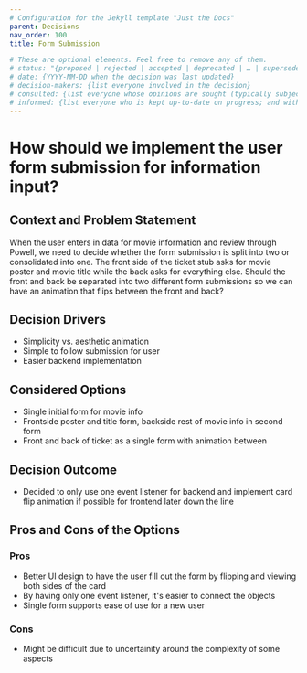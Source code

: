 ```yaml
---
# Configuration for the Jekyll template "Just the Docs"
parent: Decisions
nav_order: 100
title: Form Submission

# These are optional elements. Feel free to remove any of them.
# status: "{proposed | rejected | accepted | deprecated | … | superseded by ADR-0123"
# date: {YYYY-MM-DD when the decision was last updated}
# decision-makers: {list everyone involved in the decision}
# consulted: {list everyone whose opinions are sought (typically subject-matter experts); and with whom there is a two-way communication}
# informed: {list everyone who is kept up-to-date on progress; and with whom there is a one-way communication}
---
```

<!-- we need to disable MD025, because we use the different heading "ADR Template" in the homepage (see above) than it is foreseen in the template -->
<!-- markdownlint-disable-next-line MD025 -->
# How should we implement the user form submission for information input?

## Context and Problem Statement
When the user enters in data for movie information and review through Powell, we need to decide whether the form submission is split into two or consolidated into one. The front side of the ticket stub asks for movie poster and movie title while the back asks for everything else. Should the front and back be separated into two different form submissions so we can have an animation that flips between the front and back?

## Decision Drivers
* Simplicity vs. aesthetic animation
* Simple to follow submission for user
* Easier backend implementation

## Considered Options
* Single initial form for movie info
* Frontside poster and title form, backside rest of movie info in second form
* Front and back of ticket as a single form with animation between

## Decision Outcome
* Decided to only use one event listener for backend and implement card flip animation if possible for frontend later down the line

## Pros and Cons of the Options

### Pros
* Better UI design to have the user fill out the form by flipping and viewing both sides of the card
* By having only one event listener, it's easier to connect the objects
* Single form supports ease of use for a new user

### Cons
* Might be difficult due to uncertainity around the complexity of some aspects